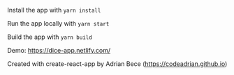 Install the app with `yarn install`

Run the app locally with `yarn start`

Build the app with `yarn build`

Demo: https://dice-app.netlify.com/

Created with create-react-app by Adrian Bece (https://codeadrian.github.io)
